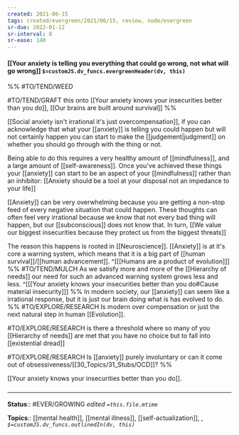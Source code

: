 ```yaml
---
created: 2021-06-15
tags: created/evergreen/2021/06/15, review, node/evergreen
sr-due: 2022-01-12
sr-interval: 8
sr-ease: 140
---
```


#### [[Your anxiety is telling you everything that could go wrong, not what will go wrong]] `$=customJS.dv_funcs.evergreenHeader(dv, this)`
%%
#TO/TEND/WEED

#TO/TEND/GRAFT this onto [[Your anxiety knows your insecurities better than you do]], [[Our brains are built around survival]]
%%

[[Social anxiety isn't irrational it's just overcompensation]],
if you can acknowledge that what your [[anxiety]] is telling you could happen but will not certainly happen you can start to make the [[judgement|judgment]] on whether you should go through with the thing or not. 

Being able to do this requires a very healthy amount of [[mindfulness]], and a large amount of [[self-awareness]]. Once you've achieved these things your [[anxiety]] can start to be an aspect of your [[mindfulness]] rather than an inhibitor:
[[Anxiety should be a tool at your disposal not an impedance to your life]]

[[Anxiety]] can be very overwhelming because you are getting a non-stop feed of every negative situation that could happen. These thoughts can often feel very irrational because we know that not every bad thing will happen, but our [[subconscious]] does not know that. In turn, [[We value our biggest insecurities because they protect us from the biggest threats]]

The reason this happens is rooted in [[Neuroscience]]. 
[[Anxiety]] is at it's core a warning system, which means that it is a big part of [[human survival]]/[[human advancement]].
^[[[Humans are a product of evolution]]]  
%% 
#TO/TEND/MULCH As we satisfy more and more of the [[Hierarchy of needs]] our need for such an advanced warning system grows less and less.
^[[[Your anxiety knows your insecurities better than you do#Cause material insecurity]]]
%% 
In modern society, our [[anxiety]] can seem like a irrational response, but it is just our brain doing what is has evolved to do. 
%%
#TO/EXPLORE/RESEARCH Is modern over compensation or just the next natural step in human [[Evolution]].

#TO/EXPLORE/RESEARCH is there a threshold where so many of you [[Hierarchy of needs]] are met that you have no choice but to fall into [[existential dread]]

#TO/EXPLORE/RESEARCH Is [[anxiety]] purely involuntary or can it come out of obsessiveness/[[30_Topics/31_Stubs/OCD]]?
%%

[[Your anxiety knows your insecurities better than you do]].

### <hr class="footnote"/>

**Status**:: #EVER/GROWING 
*edited `=this.file.mtime`*

**Topics**:: [[mental health]], [[mental illness]], [[self-actualization]], , 
*`$=customJS.dv_funcs.outlinedIn(dv, this)`*
